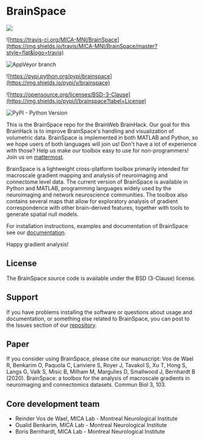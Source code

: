 # BrainSpace

![](https://raw.githubusercontent.com/ReinderVosDeWael/BrainSpace/master/.brainspace_logo_black.png)

![https://travis-ci.org/MICA-MNI/BrainSpace](https://img.shields.io/travis/MICA-MNI/BrainSpace/master?style=flat&logo=travis)

![](https://img.shields.io/appveyor/build/OualidBenkarim/brainspace/master?logo=appveyor "AppVeyor branch")

![https://pypi.python.org/pypi/brainspace](https://img.shields.io/pypi/v/brainspace)

![https://opensource.org/licenses/BSD-3-Clause](https://img.shields.io/pypi/l/brainspace?label=License)

![](https://img.shields.io/pypi/pyversions/brainspace "PyPI - Python Version")

This is the BrainSpace repo for the BrainWeb BrainHack. Our goal for this
BrainHack is to improve BrainSpace's handling and visualization of volumetric
data. BrainSpace is implemented in both MATLAB and Python, so we hope users of
both languages will join us! Don't have a lot of experience with those? Help us
make our toolbox easy to use for non-programmers!  Join us on 
[mattermost](https://mattermost.brainhack.org/brainhack/channels/brainspace).

BrainSpace is a lightweight cross-platform toolbox primarily intended 
for macroscale gradient mapping and analysis of 
neuroimaging and connectome level data. The current version 
of BrainSpace is available in Python and MATLAB, programming 
languages widely used by the neuroimaging and network neuroscience 
communities. The toolbox also contains several maps that allow for 
exploratory analysis of gradient correspondence with other 
brain-derived features, together with tools to generate spatial null models.

For installation instructions, examples and documentation of BrainSpace see
our [documentation](https://brainspace.readthedocs.io).

Happy gradient analysis! 

License
-----------

The BrainSpace source code is available under the BSD (3-Clause) license.

Support
-----------

If you have problems installing the software or questions about usage 
and documentation, or something else related to BrainSpace, 
you can post to the Issues section of our [repository](https://github.com/MICA-MNI/BrainSpace/issues).

Paper
-----------

If you consider using BrainSpace, please cite our manuscript: 
Vos de Wael R, Benkarim O, Paquola C, Lariviere S, Royer J, Tavakol S, Xu T, Hong S, Langs G, Valk S, Misic B, Milham M, Margulies D, Smallwood J, Bernhardt B (2020). BrainSpace: a toolbox for the analysis of macroscale gradients in neuroimaging and connectomics datasets. Commun Biol 3, 103.

Core development team
-----------------------

* Reinder Vos de Wael, MICA Lab - Montreal Neurological Institute
* Oualid Benkarim, MICA Lab - Montreal Neurological Institute
* Boris Bernhardt, MICA Lab - Montreal Neurological Institute
